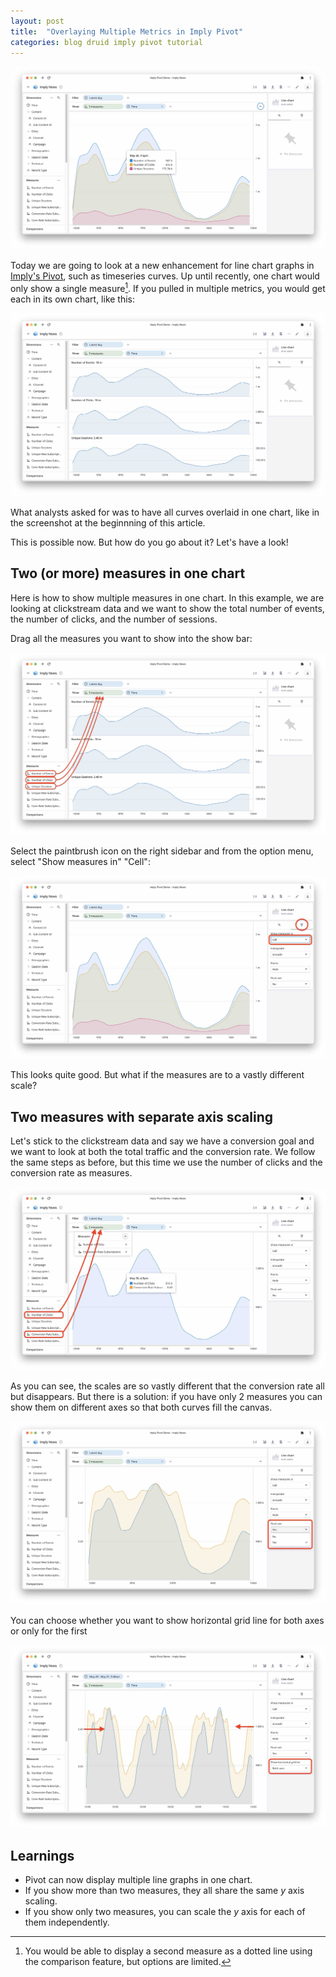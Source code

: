 ```yaml
---
layout: post
title:  "Overlaying Multiple Metrics in Imply Pivot"
categories: blog druid imply pivot tutorial
---
```


![Screenshot with 3 metrics overlayed](/assets/2023-05-31-01.jpg)

Today we are going to look at a new enhancement for line chart graphs in [Imply's Pivot](https://docs.imply.io/latest/pivot-overview/), such as timeseries curves. Up until recently, one chart would only show a single measure[^1]. 
If you pulled in multiple metrics, you would get each in its own chart, like this:

[^1]: You would be able to display a second measure as a dotted line using the comparison feature, but options are limited.

![Screenshot with 3 metrics in rows](/assets/2023-05-31-02.jpg)

What analysts asked for was to have all curves overlaid in one chart, like in the screenshot at the beginnning of this article.

This is possible now. But how do you go about it? Let's have a look!

## Two (or more) measures in one chart

Here is how to show multiple measures in one chart. In this example, we are looking at clickstream data and we want to show the total number of events, the number of clicks, and the number of sessions.

Drag all the measures you want to show into the show bar:

![Screenshots with 3 measures in rows, highlight the drag and drop from events, clicks, unique sessions](/assets/2023-05-31-03.jpg)

Select the paintbrush icon on the right sidebar and from the option menu, select "Show measures in" "Cell":

![Screenshot with the menu options highlighted, and the curves overlaid](/assets/2023-05-31-04.jpg)

This looks quite good. But what if the measures are to a vastly different scale?

## Two measures with separate axis scaling

Let's stick to the clickstream data and say we have a conversion goal and we want to look at both the total traffic and the conversion rate. We follow the same steps as before, but this time we use the number of clicks and the conversion rate as measures.

![Screenshot with clicks and conversion rate, have a balloon on the curve to show the numbers at one point](/assets/2023-05-31-05.jpg)

As you can see, the scales are so vastly different that the conversion rate all but disappears. But there is a solution: if you have only 2 measures you can show them on different axes so that both curves fill the canvas.

![Screenshot with clicks and conversion rate, highlight dual axis menu](/assets/2023-05-31-06.jpg)

You can choose whether you want to show horizontal grid line for both axes or only for the first

![Highlight show horizontal grid menu and lines for both axes](/assets/2023-05-31-07.jpg)

## Learnings

- Pivot can now display multiple line graphs in one chart.
- If you show more than two measures, they all share the same _y_ axis scaling.
- If you show only two measures, you can scale the _y_ axis for each of them independently. 

